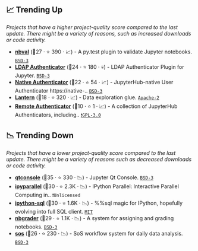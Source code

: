 ## 📈 Trending Up

_Projects that have a higher project-quality score compared to the last update. There might be a variety of reasons, such as increased downloads or code activity._

- <b><a href="https://github.com/computationalmodelling/nbval">nbval</a></b> (🥈27 ·  ⭐ 390 · 📈) - A py.test plugin to validate Jupyter notebooks. <code><a href="http://bit.ly/3aKzpTv">BSD-3</a></code>
- <b><a href="https://github.com/jupyterhub/ldapauthenticator">LDAP Authenticator</a></b> (🥇24 ·  ⭐ 180 · 💀) - LDAP Authenticator Plugin for Jupyter. <code><a href="http://bit.ly/3aKzpTv">BSD-3</a></code>
- <b><a href="https://github.com/jupyterhub/nativeauthenticator">Native Authenticator</a></b> (🥈22 ·  ⭐ 54 · 📈) - JupyterHub-native User Authenticator https://native-.. <code><a href="http://bit.ly/3aKzpTv">BSD-3</a></code>
- <b><a href="https://github.com/timkpaine/lantern">Lantern</a></b> (🥈18 ·  ⭐ 320 · 📈) - Data exploration glue. <code><a href="http://bit.ly/3nYMfla">Apache-2</a></code>
- <b><a href="https://github.com/ucphhpc/jhub-authenticators">Remote Authenticator</a></b> (🥉10 ·  ⭐ 1 · 📈) - A collection of JupyterHub Authenticators, including.. <code><a href="http://bit.ly/2M0xdwT">❗️GPL-3.0</a></code>

## 📉 Trending Down

_Projects that have a lower project-quality score compared to the last update. There might be a variety of reasons such as decreased downloads or code activity._

- <b><a href="https://github.com/jupyter/qtconsole">qtconsole</a></b> (🥇35 ·  ⭐ 330 · 📉) - Jupyter Qt Console. <code><a href="http://bit.ly/3aKzpTv">BSD-3</a></code>
- <b><a href="https://github.com/ipython/ipyparallel">ipyparallel</a></b> (🥈30 ·  ⭐ 2.3K · 📉) - IPython Parallel: Interactive Parallel Computing in.. <code>❗Unlicensed</code>
- <b><a href="https://github.com/catherinedevlin/ipython-sql">ipython-sql</a></b> (🥇30 ·  ⭐ 1.6K · 📉) - %%sql magic for IPython, hopefully evolving into full SQL client. <code><a href="http://bit.ly/34MBwT8">MIT</a></code>
- <b><a href="https://github.com/jupyter/nbgrader">nbgrader</a></b> (🥇29 ·  ⭐ 1.1K · 📉) - A system for assigning and grading notebooks. <code><a href="http://bit.ly/3aKzpTv">BSD-3</a></code>
- <b><a href="https://github.com/vatlab/sos">sos</a></b> (🥉26 ·  ⭐ 230 · 📉) - SoS workflow system for daily data analysis. <code><a href="http://bit.ly/3aKzpTv">BSD-3</a></code>

